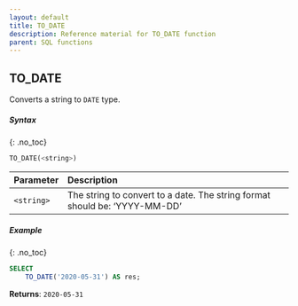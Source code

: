 ```yaml
---
layout: default
title: TO_DATE
description: Reference material for TO_DATE function
parent: SQL functions
---
```


## TO\_DATE

Converts a string to `DATE` type.

##### Syntax
{: .no_toc}

```sql
​​TO_DATE(<string>)​​
```

| Parameter  | Description                                                                |
| :---------- | :-------------------------------------------------------------------------- |
| `<string>` | The string to convert to a date. The string format should be: ‘YYYY-MM-DD’ |

##### Example
{: .no_toc}

```sql
SELECT
	TO_DATE('2020-05-31') AS res;
```

**Returns**: `2020-05-31`
